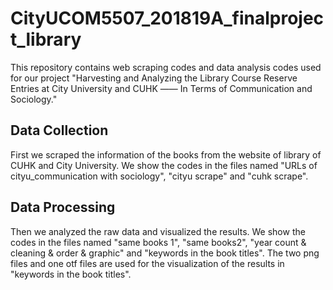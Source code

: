 # CityUCOM5507_201819A_finalproject_library
This repository contains web scraping codes and data analysis codes used for our project "Harvesting and Analyzing the Library Course Reserve Entries at City University and CUHK —— In Terms of Communication and Sociology."
## Data Collection
First we scraped the information of the books from the website of library of CUHK and City University. We show the codes in the files named "URLs of cityu_communication with sociology", "cityu scrape" and "cuhk scrape".
## Data Processing
Then we analyzed the raw data and visualized the results. We show the codes in the files named "same books 1", "same books2", "year count & cleaning & order & graphic" and "keywords in the book titles". The two png files and one otf files are used for the visualization of the results in "keywords in the book titles".
